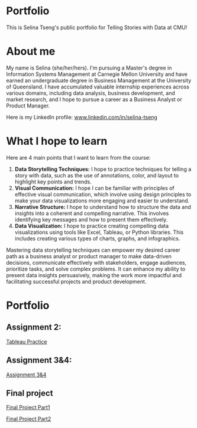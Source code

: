 # Portfolio
This is Selina Tseng's public portfolio for Telling Stories with Data at CMU!


# About me
My name is Selina (she/her/hers). I'm pursuing a Master's degree in Information Systems Management at Carnegie Mellon University and have earned an undergraduate degree in Business Management at the University of Queensland. I have accumulated valuable internship experiences across various domains, including data analysis, business development, and market research, and I hope to pursue a career as a Business Analyst or Product Manager.

Here is my LinkedIn profile: www.linkedin.com/in/selina-tseng 


# What I hope to learn
Here are 4 main points that I want to learn from the course:

1. **Data Storytelling Techniques:** I hope to practice techniques for telling a story with data, such as the use of annotations, color, and layout to highlight key points and trends.
2. **Visual Communication:** I hope I can be familiar with principles of effective visual communication, which involve using design principles to make your data visualizations more engaging and easier to understand.
3. **Narrative Structure:** I hope to understand how to structure the data and insights into a coherent and compelling narrative. This involves identifying key messages and how to present them effectively.
4. **Data Visualization:** I hope to practice creating compelling data visualizations using tools like Excel, Tableau, or Python libraries. This includes creating various types of charts, graphs, and infographics.

Mastering data storytelling techniques can empower my desired career path as a business analyst or product manager to make data-driven decisions, communicate effectively with stakeholders, engage audiences, prioritize tasks, and solve complex problems. It can enhance my ability to present data insights persuasively, making the work more impactful and facilitating successful projects and product development.

# Portfolio

## Assignment 2:
[Tableau Practice](https://jojo0212.github.io/Tableau-Practice/)

## Assignment 3&4:
[Assignment 3&4](https://jojo0212.github.io/Assignment-3-4-Critique-by-Design-with-Tableau/)
## Final project
[Final Project Part1](https://jojo0212.github.io/Final-Project-Part1/)

[Final Project Part2](https://jojo0212.github.io/Final-Project-Part2/)
